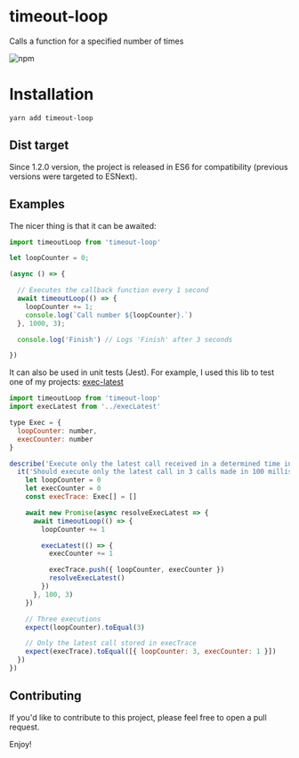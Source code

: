 # timeout-loop
Calls a function for a specified number of times

![npm](https://img.shields.io/npm/dy/timeout-loop)


# Installation
```
yarn add timeout-loop
```

## Dist target
Since 1.2.0 version, the project is released in ES6 for compatibility (previous versions were targeted to ESNext).

## Examples

The nicer thing is that it can be awaited:


```js
import timeoutLoop from 'timeout-loop'

let loopCounter = 0;

(async () => {

  // Executes the callback function every 1 second
  await timeoutLoop(() => {
    loopCounter += 1;
    console.log(`Call number ${loopCounter}.`)
  }, 1000, 3);

  console.log('Finish') // Logs 'Finish' after 3 seconds

})
```

It can also be used in unit tests (Jest). For example, I used this lib to test one of my projects: [exec-latest](https://github.com/alexandrehpiva/exec-latest)

```js
import timeoutLoop from 'timeout-loop'
import execLatest from '../execLatest'

type Exec = {
  loopCounter: number,
  execCounter: number
}

describe('Execute only the latest call received in a determined time in milliseconds', () => {
  it('Should execute only the latest call in 3 calls made in 100 milliseconds each', async () => {
    let loopCounter = 0
    let execCounter = 0
    const execTrace: Exec[] = []

    await new Promise(async resolveExecLatest => {
      await timeoutLoop(() => {
        loopCounter += 1

        execLatest(() => {
          execCounter += 1

          execTrace.push({ loopCounter, execCounter })
          resolveExecLatest()
        })
      }, 100, 3)
    })

    // Three executions
    expect(loopCounter).toEqual(3)

    // Only the latest call stored in execTrace
    expect(execTrace).toEqual([{ loopCounter: 3, execCounter: 1 }])
  })
})
```

## Contributing
If you'd like to contribute to this project, please feel free to open a pull request.

Enjoy!
